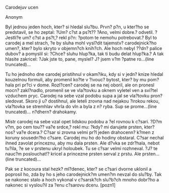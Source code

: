 
Carodejuv ucen

Anonym

Byl jednou jeden hoch, kter? si hledal slu?bu. Prvn? p?n, u kter?ho se predstavil, se ho zeptal: ?Um? c?st a ps?t?? ?Ano, velmi dobre.? odvetil. ?Jestli?e um? c?st a ps?t,? rekl p?n: ?potom te nemohu potrebovat.? Byl to carodej a mel strach, ?e by sluha mohl vysl?dit tajemstv? carodejnick?ho umen?, kter? bylo skryto v objemn?ch knih?ch. Ale hoch nebyl ??dn? palice dubov? a pomyslil si: ?Chce? sluhu hlup?ka, tak ti budu delat hlup?ka.? A tak hlasite zakricel: ?Jak jste to, pane, myslel? J? jsem v?m ?patne ro...(line truncated)...

Tu ho jednoho dne carodej pristihnul v okam?iku, kdy si v jedn? knize hledal kouzelnou formuli, aby promenil ko?te v ?ivouc? bytost, kter? by mu pom?hala pri pr?ci v dome. Rozl?cen? carodej se na nej oboril, ale on pronesl mocn? zakl?nadlo, promenil se ve vla?tovku a oknem vyletel ven a svi?tel vzduchem pryc. Carodej na sebe vzal podobu supa a jal se vla?tovku pron?sledovat. Skoro ji u? dostihnul, ale leteli zrovna nad nejakou ?irokou rekou, vla?tovka se stremhlav vhrla do vln a byla z n? ryba. Sup se prome...(line truncated)...
n?dhern? drahokamy.

Mistr carodej na sebe vzal opet lidskou podobu a ?el rovnou k c?sari. ?D?m v?m, po cem tou?? va?e srdce,? rekl mu: ?kdy? mi darujete prsten, kter? nos? va?e dcera.? C?sar si zrovna velmi pr?l jeden drahocenn? k?men z koruny sousedn?ho c?sare. Carodej mu ho do hodiny obstaral. C?sar nechal ihned zavolat princeznu, aby mu dala prsten. Ale d?vka se zdr?hala, nebot tu?ila, ?e se v prstenu ukryl holoubek. Tu se c?sar velmi rozhneval. ?J? te nauc?m poslouchat!? kricel a princezne prsten serval z prstu. Ale prsten...(line truncated)...

Pak se z kocoura stal hezk? ml?denec, kter? se c?sari dvorne uklonil a poprosil ho, zda by ho s jeho carodejnick?m umen?m nevzal do slu?by. Tak se nakonec stalo a hoch vykonal v c?sarsk?ch slu?b?ch mnoho dobr?ho a nakonec si vyslou?il za ?enu c?sarovu dceru. [pozn1]

